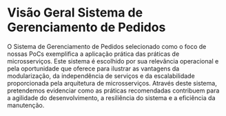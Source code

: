 # Visão Geral Sistema de Gerenciamento de Pedidos

O Sistema de Gerenciamento de Pedidos selecionado como o foco de nossas PoCs exemplifica a aplicação prática das práticas de microsserviços. Este sistema é escolhido por sua relevância operacional e pela oportunidade que oferece para ilustrar as vantagens da modularização, da independência de serviços e da escalabilidade proporcionada pela arquitetura de microsserviços. Através deste sistema, pretendemos evidenciar como as práticas recomendadas contribuem para a agilidade do desenvolvimento, a resiliência do sistema e a eficiência da manutenção.
